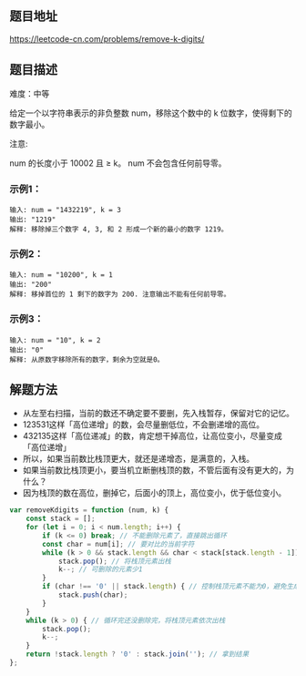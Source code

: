 ## 题目地址

https://leetcode-cn.com/problems/remove-k-digits/

## 题目描述

难度：中等

给定一个以字符串表示的非负整数 num，移除这个数中的 k 位数字，使得剩下的数字最小。

注意:

num 的长度小于 10002 且 ≥ k。
num 不会包含任何前导零。

### 示例1：

```
输入: num = "1432219", k = 3
输出: "1219"
解释: 移除掉三个数字 4, 3, 和 2 形成一个新的最小的数字 1219。
```

### 示例2：

```
输入: num = "10200", k = 1
输出: "200"
解释: 移掉首位的 1 剩下的数字为 200. 注意输出不能有任何前导零。
```

### 示例3：

```
输入: num = "10", k = 2
输出: "0"
解释: 从原数字移除所有的数字，剩余为空就是0。
```

## 解题方法

- 从左至右扫描，当前的数还不确定要不要删，先入栈暂存，保留对它的记忆。
- 123531这样「高位递增」的数，会尽量删低位，不会删递增的高位。
- 432135这样「高位递减」的数，肯定想干掉高位，让高位变小，尽量变成「高位递增」
- 所以，如果当前数比栈顶更大，就还是递增态，是满意的，入栈。
- 如果当前数比栈顶更小，要当机立断删栈顶的数，不管后面有没有更大的，为什么？
- 因为栈顶的数在高位，删掉它，后面小的顶上，高位变小，优于低位变小。

```js
var removeKdigits = function (num, k) {
    const stack = [];
    for (let i = 0; i < num.length; i++) {
        if (k <= 0) break; // 不能删除元素了，直接跳出循环
        const char = num[i]; // 要对比的当前字符
        while (k > 0 && stack.length && char < stack[stack.length - 1]) { // 如果还能删除元素且当前元素小于栈顶元素
            stack.pop(); // 将栈顶元素出栈
            k--; // 可删除的元素少1
        }
        if (char !== '0' || stack.length) { // 控制栈顶元素不能为0，避免生成066这种数字
            stack.push(char);
        }
    }
    while (k > 0) { // 循环完还没删除完，将栈顶元素依次出栈
        stack.pop();
        k--;
    }
    return !stack.length ? '0' : stack.join(''); // 拿到结果
};
```